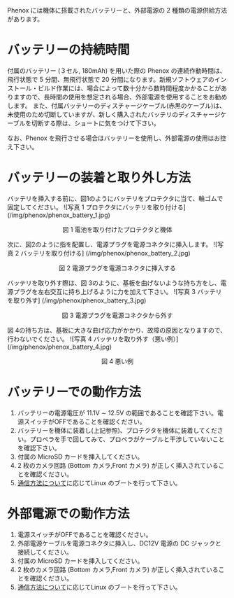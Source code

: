 Phenox には機体に搭載されたバッテリーと、外部電源の 2 種類の電源供給方法があります。

# バッテリーの持続時間
付属のバッテリー (３セル, 180mAh) を用いた際の Phenox の連続作動時間は、飛行状態で 5 分間、無飛行状態で 20 分間になります。新規ソフトウェアのインストール・ビルド作業には、場合によって数十分から数時間程度かかることがありますので、長時間の使用を想定される場合、外部電源を使用することをお勧めします。
また、付属バッテリーのディスチャージケーブル(赤黒のケーブル)は、未使用のため切断していますが、新しく購入されたバッテリのディスチャージケーブルを切断する際は、ショートに気をつけて下さい。

なお、Phenox を飛行させる場合はバッテリーを使用し、外部電源の使用はお控え下さい。

# バッテリーの装着と取り外し方法
バッテリを挿入する前に、図1のようにバッテリをプロテクタに当て、輪ゴムで固定してください。
![写真 1 プロテクタにバッテリを取り付ける] (/img/phenox/phenox_battery_1.jpg)
<div align="center">図 1 電池を取り付けたプロテクタと機体 </div>

次に、図2のように指を配置し、電源プラグを電源コネクタに挿入します。
![写真 2 バッテリを取り付ける] (/img/phenox/phenox_battery_2.jpg)
<div align="center">図 2 電源プラグを電源コネクタに挿入する </div>

バッテリを取り外す際は、図 3のように、基板を曲げないような持ち方をし、電源プラグを左右交互に持ち上げるように力を加えて下さい。
![写真 3 バッテリを取り外す] (/img/phenox/phenox_battery_3.jpg)
<div align="center">図 3 電源プラグを電源コネクタから外す </div>

図 4の持ち方は、基板に大きな曲げ応力がかかり、故障の原因となりますので、行わないでください。
![写真 4 バッテリを取り外す（悪い例）] (/img/phenox/phenox_battery_4.jpg)
<div align="center">図 4 悪い例 </div>


# バッテリーでの動作方法
1. バッテリーの電源電圧が 11.1V ∼ 12.5V の範囲であることを確認下さい。電源スイッチがOFFであることを確認ください。
2. バッテリーを機体に装着し(上記参照)、プロテクタを機体に装着してください。プロペラを手で回してみて、プロペラがケーブルと干渉していないことを確認下さい。
3. 付属の MicroSD カードを挿入してください。
4. 2 枚のカメラ回路 (Bottom カメラ,Front カメラ) が正しく挿入されていることを確認ください。
5. [通信方法について](com.md)に応じてLinux のブートを行って下さい。

# 外部電源での動作方法
1. 電源スイッチがOFFであることを確認ください。
2. 外部電源ケーブルを電源コネクタに挿入し、DC12V 電源の DC ジャックと接続してください。
3. 付属の MicroSD カードを挿入してください。
4. 2 枚のカメラ回路 (Bottom カメラ,Front カメラ) が正しく挿入されていることを確認ください。
5. [通信方法について](com.md)に応じてLinux のブートを行って下さい。

